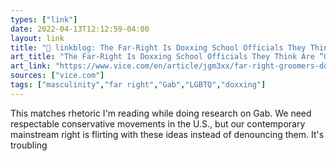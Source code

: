 ```yaml
---
types: ["link"]
date: 2022-04-13T12:12:59-04:00
layout: link
title: "🔗 linkblog: The Far-Right Is Doxxing School Officials They Think Are “Groomers”'"
art_title: "The Far-Right Is Doxxing School Officials They Think Are “Groomers”"
art_link: "https://www.vice.com/en/article/jgm3xx/far-right-groomers-doxxing-school-officials"
sources: ["vice.com"]
tags: ["masculinity","far right","Gab","LGBTQ","doxxing"]
---
```

This matches rhetoric I'm reading while doing research on Gab. We need respectable conservative movements in the U.S., but our contemporary mainstream right is flirting with these ideas instead of denouncing them. It's troubling
